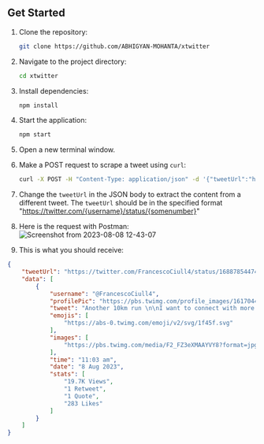 ## Get Started

1. Clone the repository:

   ```sh
   git clone https://github.com/ABHIGYAN-MOHANTA/xtwitter
   ```

2. Navigate to the project directory:

   ```sh
   cd xtwitter
   ```

3. Install dependencies:

   ```sh
   npm install
   ```

4. Start the application:

   ```sh
   npm start
   ```

5. Open a new terminal window.

6. Make a POST request to scrape a tweet using `curl`:

   ```sh
   curl -X POST -H "Content-Type: application/json" -d '{"tweetUrl":"https://twitter.com/diego6_nava/status/1688728796495511560"}' http://localhost:3000/scrape
   ```

7. Change the `tweetUrl` in the JSON body to extract the content from a different tweet. The `tweetUrl` should be in the specified format "https://twitter.com/{username}/status/{somenumber}"

8. Here is the request with Postman:
   ![Screenshot from 2023-08-08 12-43-07](https://github.com/ABHIGYAN-MOHANTA/xtwitter/assets/110360901/55b46c07-20a6-4843-85a3-a9f2f9994bb6)

9. This is what you should receive:

```json
{
    "tweetUrl": "https://twitter.com/FrancescoCiull4/status/1688785447499988992",
    "data": [
        {
            "username": "@FrancescoCiull4",
            "profilePic": "https://pbs.twimg.com/profile_images/1617044903636123650/pYUcGGOu_normal.jpg",
            "tweet": "Another 10km run \n\nI want to connect with more \ndevelopers who take care of their health.\n\nWhere are them?read image descriptionALT",
            "emojis": [
                "https://abs-0.twimg.com/emoji/v2/svg/1f45f.svg"
            ],
            "images": [
                "https://pbs.twimg.com/media/F2_FZ3eXMAAYVY8?format=jpg&name=small"
            ],
            "time": "11:03 am",
            "date": "8 Aug 2023",
            "stats": [
                "19.7K Views",
                "1 Retweet",
                "1 Quote",
                "283 Likes"
            ]
        }
    ]
}
```

